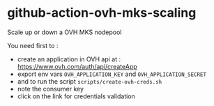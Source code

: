 # github-action-ovh-mks-scaling

Scale up or down a OVH MKS nodepool

You need first to :

- create an application in OVH api at : https://www.ovh.com/auth/api/createApp
- export env vars `OVH_APPLICATION_KEY` and `OVH_APPLICATION_SECRET`
- and to run the script `scripts/create-ovh-creds.sh`
- note the consumer key
- click on the link for credentials validation
